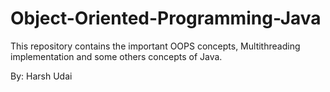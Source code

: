 # Object-Oriented-Programming-Java
This repository contains the important OOPS concepts, Multithreading implementation and some others concepts of Java.

By: Harsh Udai
